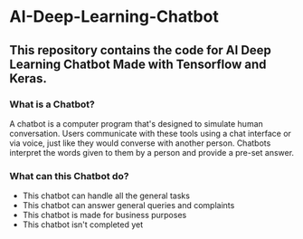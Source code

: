 # AI-Deep-Learning-Chatbot
This repository contains the code for AI Deep Learning Chatbot Made with Tensorflow and Keras.
---
### What is a Chatbot?
A chatbot is a computer program that's designed to simulate human conversation. Users communicate with these tools using a chat interface or via voice, just like they would converse with another person. Chatbots interpret the words given to them by a person and provide a pre-set answer.

### What can this Chatbot do?
- This chatbot can handle all the general tasks
- This chatbot can answer general queries and complaints 
- This chatbot is made for business purposes 
- This chatbot isn't completed yet 
